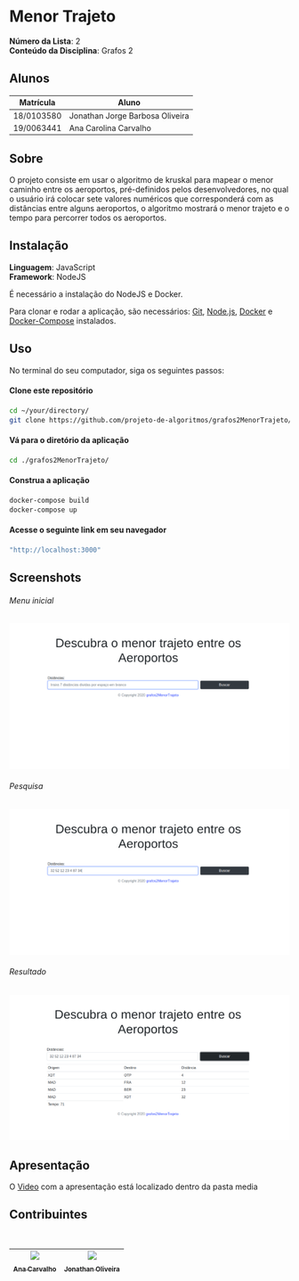 # Menor Trajeto

**Número da Lista**: 2</br>
**Conteúdo da Disciplina**: Grafos 2</br> 

## Alunos
|Matrícula | Aluno |
| -- | -- |
| 18/0103580 |  Jonathan Jorge Barbosa Oliveira |
| 19/0063441  |  Ana Carolina Carvalho |

## Sobre 
O projeto consiste em usar o algoritmo de kruskal para mapear o menor caminho entre os aeroportos, pré-definidos pelos desenvolvedores, no qual o usuário irá colocar sete valores numéricos que corresponderá com as distâncias entre alguns aeroportos, o algoritmo mostrará o menor trajeto e o tempo para percorrer todos os aeroportos.


## Instalação 
**Linguagem**: JavaScript<br>
**Framework**: NodeJS<br>

É necessário a instalação do NodeJS e Docker.

Para clonar e rodar a aplicação, são necessários: [Git](https://git-scm.com), [Node.js](https://nodejs.org/pt-br/), [Docker](https://docs.docker.com/install/) e [Docker-Compose](https://docs.docker.com/compose/install/) instalados.

## Uso
 
No terminal do seu computador, siga os seguintes passos:

#### Clone este repositório
```bash
cd ~/your/directory/
git clone https://github.com/projeto-de-algoritmos/grafos2MenorTrajeto/
````

#### Vá para o diretório da aplicação
```bash
cd ./grafos2MenorTrajeto/
````

#### Construa a aplicação

```bash
docker-compose build
docker-compose up
```

#### Acesse o seguinte link em seu navegador
```bash
"http://localhost:3000"
```
## Screenshots

###### Menu inicial
![Alt text](https://github.com/projeto-de-algoritmos/grafos2MenorTrajeto/blob/master/media/image1.png "Tela Inicial")
###### Pesquisa
![Alt text](https://github.com/projeto-de-algoritmos/grafos2MenorTrajeto/blob/master/media/image2.png "Pesquisa")
###### Resultado
![Alt text](https://github.com/projeto-de-algoritmos/grafos2MenorTrajeto/blob/master/media/image3.png "Resultado do Menor Caminho") 

## Apresentação
O [Video](https://github.com/projeto-de-algoritmos/grafos2MenorTrajeto/blob/master/media/apresentacao.mp4)
 com a apresentação está localizado dentro da pasta media

## Contribuintes 
<br>

[<img src="https://avatars2.githubusercontent.com/u/9967427?s=400&u=1d2d6cb30ebe846fe9a275e5be16c1ee8cbc07c8&v=4" width=115 > <br> <sub> Ana Carvalho </sub>](https://github.com/anacarolcs)|[<img src="https://avatars1.githubusercontent.com/u/50152184?s=460&u=9ca6d8aed6e77621e231c799a7c4d596c3565cd7&v=4" width=115 > <br> <sub> Jonathan Oliveira </sub>](https://github.com/Jonathan-Oliveira) |
| :---: | :---: |
